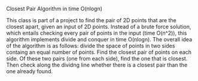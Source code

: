 Closest Pair Algorithm in time O(nlogn)

This class is part of a project to find the pair of 2D points that are 
the closest apart, given an input of 2D points. Instead of 
a brute force solution, which entails checking every pair of points in 
the input (time O(n^2)), this algorithm implements divide and conquer in 
time O(nlogn). The overall idea of the algorithm is as follows: divide the 
space of points in two sides containg an equal number of points. Find the 
closest pair of points on each side. Of these two pairs (one from each side),
find the one that is closest. Then check along the dividng line whether there 
is a closest pair than the one already found.

